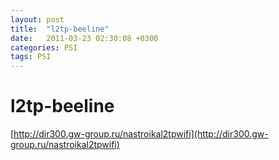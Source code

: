 ```yaml
---
layout: post
title:  "l2tp-beeline"
date:   2011-03-23 02:30:08 +0300
categories: PSI
tags: PSI
---
```


# l2tp-beeline
[http://dir300.gw-group.ru/nastroikal2tpwifi](http://dir300.gw-group.ru/nastroikal2tpwifi)
